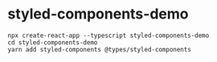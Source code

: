 # styled-components-demo

```
npx create-react-app --typescript styled-components-demo
cd styled-components-demo
yarn add styled-components @types/styled-components
```

